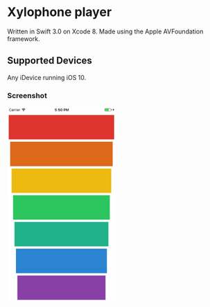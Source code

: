 # Xylophone player
Written in Swift 3.0 on Xcode 8.
Made using the Apple AVFoundation framework.

## Supported Devices
Any iDevice running iOS 10.

### Screenshot
<img src = "Images/screenshot.png" width = '250'>
